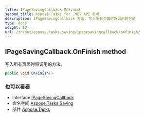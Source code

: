 ```yaml
---
title: IPageSavingCallback.OnFinish
second_title: Aspose.Tasks for .NET API 参考
description: IPageSavingCallback 方法. 写入所有页面时将调用的方法
type: docs
weight: 10
url: /zh/net/aspose.tasks.saving/ipagesavingcallback/onfinish/
---
```

## IPageSavingCallback.OnFinish method

写入所有页面时将调用的方法。

```csharp
public void OnFinish()
```

### 也可以看看

* interface [IPageSavingCallback](../)
* 命名空间 [Aspose.Tasks.Saving](../../ipagesavingcallback/)
* 部件 [Aspose.Tasks](../../../)


